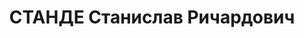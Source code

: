 ---
title: СТАНДЕ Станислав Ричардович
description: 'Род. в 1897, Варшава, поляк, обр.: высшее, член КП Польши. Проживал:
  Москва, Лаврушинский пер., д. 17/19, кв. 70. Польский поэт.

  Арестован 09.09.1937. Обв.: шпионаж. Приговор: ВК ВС СССР, 01.11.1937 – ВМН. Расстрелян
  01.11.1937, г.Москва.

  Реабилитирован ВК ВС СССР 05.11.1955'
---